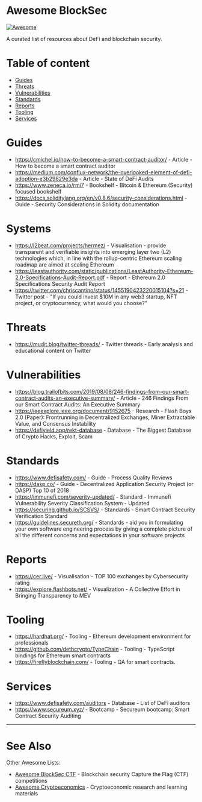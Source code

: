 # Awesome BlockSec

[![Awesome](https://cdn.rawgit.com/sindresorhus/awesome/d7305f38d29fed78fa85652e3a63e154dd8e8829/media/badge.svg)](https://github.com/sindresorhus/awesome)

A curated list of resources about DeFi and blockchain security.

# Table of content

- [Guides](#guides)
- [Threats](#threats)
- [Vulnerabilities](#vulnerabilities)
- [Standards](#standards)
- [Reports](#reports)
- [Tooling](#tooling)
- [Services](#services)

# Guides
- https://cmichel.io/how-to-become-a-smart-contract-auditor/ - Article - How to become a smart contract auditor
- https://medium.com/conflux-network/the-overlooked-element-of-defi-adoption-e3b29829e3da - Article - State of DeFi Audits
- https://www.zeneca.io/rmi7 - Bookshelf - Bitcoin & Ethereum (Security) focused bookshelf
- https://docs.soliditylang.org/en/v0.8.6/security-considerations.html - Guide - Security Considerations in Solidity documentation

# Systems
- https://l2beat.com/projects/hermez/ - Visualisation - provide transparent and verifiable insights into emerging layer two (L2) technologies which, in line with the rollup-centric Ethereum scaling roadmap are aimed at scaling Ethereum
- https://leastauthority.com/static/publications/LeastAuthority-Ethereum-2.0-Specifications-Audit-Report.pdf - Report - Ethereum 2.0 Specifications Security Audit Report
- https://twitter.com/chriscantino/status/1455190423220015104?s=21 - Twitter post - "If you could invest $10M in any web3 startup, NFT project, or cryptocurrency, what would you choose?"

# Threats
- https://mudit.blog/twitter-threads/ - Twitter threads - Early analysis and educational content on Twitter

# Vulnerabilities
- https://blog.trailofbits.com/2019/08/08/246-findings-from-our-smart-contract-audits-an-executive-summary/ - Article - 246 Findings From our Smart Contract Audits: An Executive Summary
- https://ieeexplore.ieee.org/document/9152675 - Research - Flash Boys 2.0 (Paper): Frontrunning in Decentralized Exchanges, Miner Extractable Value, and Consensus Instability
- https://defiyield.app/rekt-database - Database - The Biggest Database of Crypto Hacks, Exploit, Scam

# Standards
- https://www.defisafety.com/ - Guide - Process Quality Reviews 
- https://dasp.co/ - Guide - Decentralized Application Security Project (or DASP) Top 10 of 2018
- https://immunefi.com/severity-updated/ - Standard - Immunefi Vulnerability Severity Classification System - Updated
- https://securing.github.io/SCSVS/ - Standards - Smart Contract Security Verification Standard
- https://guidelines.secureth.org/ - Standards - aid you in formulating your own software engineering process by giving a complete picture of all the different concerns and expectations in your software projects

# Reports
- https://cer.live/ - Visualisation - TOP 100 exchanges by Cybersecurity rating
- https://explore.flashbots.net/ - Visualization - A Collective Effort in Bringing Transparency to MEV

# Tooling
- https://hardhat.org/ - Tooling - Ethereum development environment for professionals
- https://github.com/dethcrypto/TypeChain - Tooling - TypeScript bindings for Ethereum smart contracts
- https://fireflyblockchain.com/ - Tooling - QA for smart contracts.

# Services
- https://www.defisafety.com/auditors - Database - List of DeFi auditors
- https://www.secureum.xyz/ - Bootcamp - Secureum bootcamp: Smart Contract Security Auditing

---

# See Also

Other Awesome Lists:

- [Awesome BlockSec CTF](https://github.com/0xjeffsec/awesome-blocksec-ctf) - Blockchain security Capture the Flag (CTF) competitions
- [Awesome Cryptoeconomics](https://github.com/jpantunes/awesome-cryptoeconomics) - Cryptoeconomic research and learning materials 
